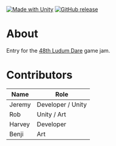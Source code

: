 [![Made with Unity](https://img.shields.io/badge/Made%20with-Unity-57b9d3.svg?style=flat&logo=unity)](https://unity3d.com)
[![GitHub release](https://img.shields.io/github/release/SkylaneGames/ludum-dare-48.svg?style=flat)](https://github.com/SkylaneGames/ludum-dare-48/releases)

# About
Entry for the [48th Ludum Dare](https://ldjam.com/events/ludum-dare/48) game jam.


# Contributors
Name | Role
-|-
Jeremy | Developer / Unity
Rob | Unity / Art
Harvey | Developer
Benji | Art